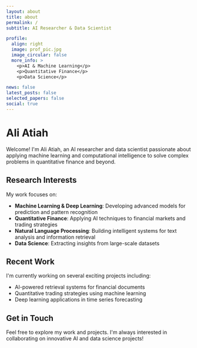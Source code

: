```yaml
---
layout: about
title: about
permalink: /
subtitle: AI Researcher & Data Scientist

profile:
  align: right
  image: prof_pic.jpg
  image_circular: false
  more_info: >
    <p>AI & Machine Learning</p>
    <p>Quantitative Finance</p>
    <p>Data Science</p>

news: false
latest_posts: false
selected_papers: false
social: true
---
```


# Ali Atiah

Welcome! I'm Ali Atiah, an AI researcher and data scientist passionate about applying machine learning and computational intelligence to solve complex problems in quantitative finance and beyond.

## Research Interests

My work focuses on:
- **Machine Learning & Deep Learning**: Developing advanced models for prediction and pattern recognition
- **Quantitative Finance**: Applying AI techniques to financial markets and trading strategies
- **Natural Language Processing**: Building intelligent systems for text analysis and information retrieval
- **Data Science**: Extracting insights from large-scale datasets

## Recent Work

I'm currently working on several exciting projects including:
- AI-powered retrieval systems for financial documents
- Quantitative trading strategies using machine learning
- Deep learning applications in time series forecasting

## Get in Touch

Feel free to explore my work and projects. I'm always interested in collaborating on innovative AI and data science projects!

